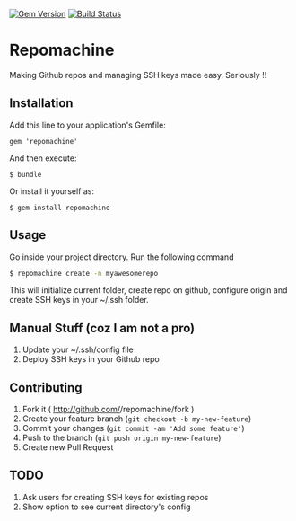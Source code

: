 [![Gem Version](https://badge.fury.io/rb/repomachine.png)](http://badge.fury.io/rb/repomachine)
[![Build Status](https://travis-ci.org/mayuroks/repomachine.svg?branch=v0.3.0-fix)](https://travis-ci.org/mayuroks/repomachine)

# Repomachine

Making Github repos and managing SSH keys made easy. Seriously !!

## Installation

Add this line to your application's Gemfile:

    gem 'repomachine'

And then execute:

    $ bundle

Or install it yourself as:

    $ gem install repomachine

## Usage

Go inside your project directory. Run the following command
```bash
$ repomachine create -n myawesomerepo
```
This will initialize current folder, create repo on github, configure origin and 
create SSH keys in your ~/.ssh folder.

## Manual Stuff (coz I am not a pro)

1. Update your ~/.ssh/config file
2. Deploy SSH keys in your Github repo 

## Contributing

1. Fork it ( http://github.com/<my-github-username>/repomachine/fork )
2. Create your feature branch (`git checkout -b my-new-feature`)
3. Commit your changes (`git commit -am 'Add some feature'`)
4. Push to the branch (`git push origin my-new-feature`)
5. Create new Pull Request

## TODO
1. Ask users for creating SSH keys for existing repos
2. Show option to see current directory's config
